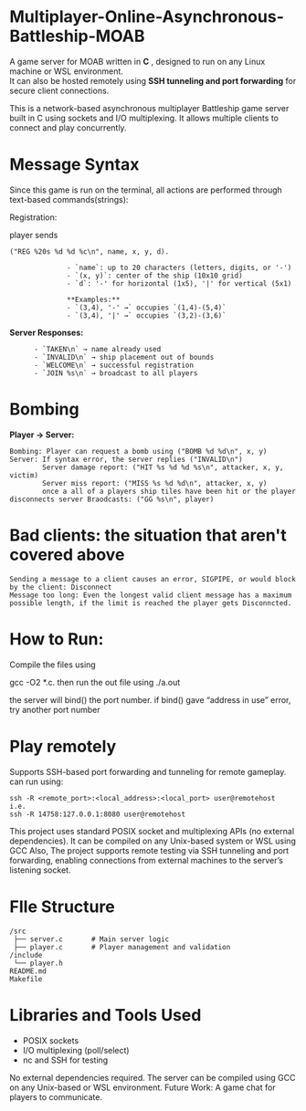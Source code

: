 # Multiplayer-Online-Asynchronous-Battleship-MOAB
A game server for MOAB written in **C** , designed to run on any Linux machine or WSL environment.  
It can also be hosted remotely using **SSH tunneling and port forwarding** for secure client connections.

This is a network-based asynchronous multiplayer Battleship game server built in C using sockets and I/O multiplexing. It allows multiple clients to connect and play concurrently.


# Message Syntax
Since this game is run on the terminal, all actions are performed through text-based commands(strings):
  
  Registration: 
    
  player sends
    
    ("REG %20s %d %d %c\n", name, x, y, d).
    
                  - `name`: up to 20 characters (letters, digits, or '-')  
                  - `(x, y)`: center of the ship (10x10 grid)  
                  - `d`: '-' for horizontal (1x5), '|' for vertical (5x1)

                  **Examples:**
                  - `(3,4), '-' →` occupies `(1,4)-(5,4)`
                  - `(3,4), '|' →` occupies `(3,2)-(3,6)`

**Server Responses:**

          - `TAKEN\n` → name already used  
          - `INVALID\n` → ship placement out of bounds  
          - `WELCOME\n` → successful registration  
          - `JOIN %s\n` → broadcast to all players

# Bombing
**Player → Server:**

    Bombing: Player can request a bomb using ("BOMB %d %d\n", x, y)
    Server: If syntax error, the server replies ("INVALID\n")
            Server damage report: ("HIT %s %d %d %s\n", attacker, x, y, victim)
            Server miss report: ("MISS %s %d %d\n", attacker, x, y)
            once a all of a players ship tiles have been hit or the player disconnects server Braodcasts: ("GG %s\n", player)
# Bad clients: the situation that aren't covered above
    Sending a message to a client causes an error, SIGPIPE, or would block by the client: Disconnect
    Message too long: Even the longest valid client message has a maximum possible length, if the limit is reached the player gets Disconncted.


# How to Run:

  Compile the files using
  
  gcc -O2 *.c.
  then run the out file using ./a.out <port number>
  
  
  the server will bind() the port number.
  if bind() gave “address in use” error, try another port number
# Play remotely
  Supports SSH-based port forwarding and tunneling for remote gameplay.
  can run using:
  
    ssh -R <remote_port>:<local_address>:<local_port> user@remotehost
    i.e. 
    ssh -R 14758:127.0.0.1:8080 user@remotehost

  This project uses standard POSIX socket and multiplexing APIs (no external dependencies). It can be compiled on any Unix-based system or WSL using GCC
  Also, The project supports remote testing via SSH tunneling and port forwarding, enabling connections from external machines to the server’s listening socket.
  
# FIle Structure

    /src
     ├── server.c       # Main server logic
     ├── player.c       # Player management and validation
    /include
     └── player.h
    README.md
    Makefile

# Libraries and Tools Used
* POSIX sockets
* I/O multiplexing (poll/select)
* nc and SSH for testing

No external dependencies required. The server can be compiled using GCC on any Unix-based or WSL environment.
Future Work:
  A game chat for players to communicate.
            

                  
    


